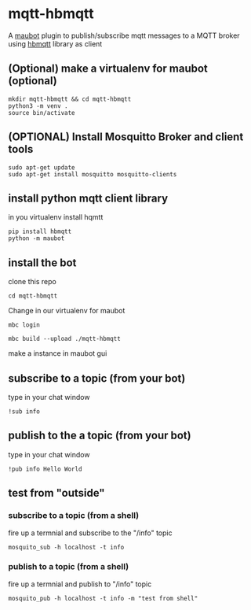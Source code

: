 # mqtt-hbmqtt

A [maubot](https://github.com/maubot/maubot) plugin to publish/subscribe mqtt messages to a MQTT broker using [hbmqtt](https://hbmqtt.readthedocs.io/en/latest/) library as client


## (Optional) make a virtualenv for maubot (optional)
```
mkdir mqtt-hbmqtt && cd mqtt-hbmqtt
python3 -m venv .
source bin/activate
```

## (OPTIONAL) Install Mosquitto Broker and client tools

```
sudo apt-get update
sudo apt-get install mosquitto mosquitto-clients
```

## install python mqtt client library

in you virtualenv install hqmtt 
```
pip install hbmqtt
python -m maubot
```

## install the bot

clone this repo

```
cd mqtt-hbmqtt 
```

Change in our virtualenv for maubot  

```
mbc login
```

```
mbc build --upload ./mqtt-hbmqtt
```

make a instance in maubot gui  

## subscribe to a topic (from your bot)

type in your chat window
```
!sub info
```

## publish to the a topic (from your bot)

type in your chat window
```
!pub info Hello World
```

## test from "outside"

### subscribe to a topic (from a shell)

fire up a termnial and subscribe to the "/info" topic
```
mosquito_sub -h localhost -t info
```

### publish to a topic (from a shell)

fire up a termnial and publish to "/info" topic
```
mosquito_pub -h localhost -t info -m "test from shell"
```
